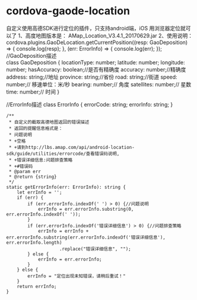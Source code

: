 # cordova-gaode-location
自定义使用高德SDK进行定位的插件，只支持android端，iOS 用浏览器定位就可以了
1、高度地图版本是：
   AMap_Location_V3.4.1_20170629.jar
2、使用说明：
cordova.plugins.GaoDeLocation.getCurrentPosition((resp: GaoDeposition) => {
                    console.log(resp);
                }, (err: ErrorInfo) => {
                    console.log(err);
                });
//GaoDeposition描述     
class GaoDeposition {
    locationType: number;
    latitude: number;
    longitude: number;
    hasAccuracy: boolean;//是否有精确度
    accuracy: number;//精确度
    address: string;//地址
    province: string;//省份
    road: string;//街道
    speed: number;// 移速单位：米/秒
    bearing: number;// 角度
    satellites: number;// 星数
    time: number;// 时间
}

//ErrorInfo描述 
class ErrorInfo {
    errorCode: string;
    errorInfo: string;
}

    /**
     * 自定义的截取高德地图返回的错误描述
     * 返回的提醒信息格式是：
     * 问题说明
     * +空格
     * +请到http://lbs.amap.com/api/android-location-sdk/guide/utilities/errorcode/查看错误码说明,
     * +错误详细信息:问题排查策略
     * +#错误码
     * @param err
     * @return {string}
     */
    static getErrorInfo(err: ErrorInfo): string {
        let errInfo = '';
        if (err) {
            if (err.errorInfo.indexOf(' ') > 0) {//问题说明
                errInfo = err.errorInfo.substring(0, err.errorInfo.indexOf(' '));
            }
            if (err.errorInfo.indexOf('错误详细信息') > 0) {//问题排查策略
                errInfo = errInfo + err.errorInfo.substring(err.errorInfo.indexOf('错误详细信息'), err.errorInfo.length)
                        .replace("错误详细信息", "");
            } else {
                errInfo = err.errorInfo;
            }
        } else {
            errInfo = "定位出现未知错误，请稍后重试！"
        }
        return errInfo;
    }
